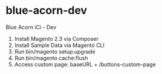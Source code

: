 # blue-acorn-dev
Blue Acorn iCi - Dev

1. Install Magento 2.3 via Composer
2. Install Sample Data via Magento CLI
3. Run bin/magento setup:upgrade
4. Run bin/magento cache:flush
5. Access custom page: baseURL + /buttons-custom-page

